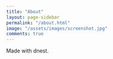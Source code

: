 ```yaml
---
title: "About"
layout: page-sidebar
permalink: "/about.html"
image: "/assets/images/screenshot.jpg"
comments: true
---
```

Made with dnest.
